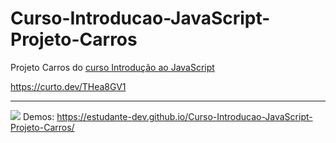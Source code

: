 # Curso-Introducao-JavaScript-Projeto-Carros
Projeto Carros do [curso Introdução ao JavaScript](https://curto.dev/THea8GV1)

https://curto.dev/THea8GV1

--------

![](https://i.imgur.com/Ny3rgEp.png)
Demos:  https://estudante-dev.github.io/Curso-Introducao-JavaScript-Projeto-Carros/
